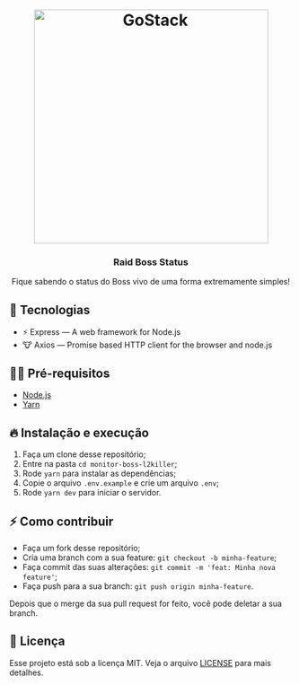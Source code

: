 <h1 align="center">
  <img alt="GoStack" src="https://www.paygol.com/assets/images/backgrounds/pausesteel70.png?v=112" width="417px" />
</h1>
<h3 align="center">
  Raid Boss Status
</h3>

<p align="center">Fique sabendo o status do Boss vivo de uma forma extremamente simples!</p>

## 🚀 Tecnologias

- ⚡ Express — A web framework for Node.js
- 🐮 Axios — Promise based HTTP client for the browser and node.js

## ✋🏻 Pré-requisitos

- [Node.js](https://nodejs.org/en/)
- [Yarn](https://yarnpkg.com/pt-BR/docs/install)

## 🔥 Instalação e execução

1. Faça um clone desse repositório;
2. Entre na pasta `cd monitor-boss-l2killer`;
3. Rode `yarn` para instalar as dependências;
4. Copie o arquivo `.env.example` e crie um arquivo `.env`;
7. Rode `yarn dev` para iniciar o servidor.

## ⚡️ Como contribuir

- Faça um fork desse repositório;
- Cria uma branch com a sua feature: `git checkout -b minha-feature`;
- Faça commit das suas alterações: `git commit -m 'feat: Minha nova feature'`;
- Faça push para a sua branch: `git push origin minha-feature`.

Depois que o merge da sua pull request for feito, você pode deletar a sua branch.

## 📝 Licença

Esse projeto está sob a licença MIT. Veja o arquivo [LICENSE](LICENSE.md) para mais detalhes.